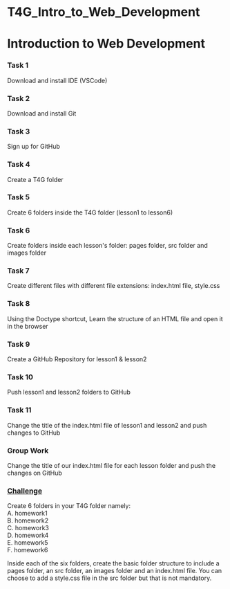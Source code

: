 ﻿# T4G_Intro_to_Web_Development

<body>
    <h1>Introduction to Web Development</h1>
    <div class="tasks">
      <h3>Task 1</h3>
      <p>Download and install IDE (VSCode)</p>
      <h3>Task 2</h3>
      <p>Download and install Git</p>
      <h3>Task 3</h3>
      <p>Sign up for GitHub</p>
      <h3>Task 4</h3>
      <p>Create a T4G folder</p>
      <h3>Task 5</h3>
      <p>Create 6 folders inside the T4G folder (lesson1 to lesson6)</p>
      <h3>Task 6</h3>
      <p> Create folders inside each lesson's folder: pages folder, src folder and images folder</p>
      <h3>Task 7</h3>
      <p>Create different files with different file extensions: index.html file, style.css</p>
      <h3>Task 8</h3>
      <p>Using the Doctype shortcut, Learn the structure of an HTML file and open it in the browser</p>
      <h3>Task 9</h3>
      <p>Create a GitHub Repository for lesson1 & lesson2</p>
      <h3>Task 10</h3>
      <p>Push lesson1 and lesson2 folders to GitHub</p>
      <h3>Task 11</h3>
      <p>Change the title of the index.html file of lesson1 and lesson2 and push changes to GitHub</p>
      <h3>Group Work </h3>
      <p>Change the title of our index.html file for each lesson folder and push the changes on GitHub</p>
      <div id="challenge">
        <h3 class="challenge"><u>Challenge</u></h3>
        <p>
          Create 6 folders in your T4G folder namely:<br />
          A. homework1<br />
          B. homework2 <br />
          C. homework3<br />
          D. homework4<br />
          E. homework5<br />
          F. homework6<br /></p>
          <p>Inside each of the six folders, create the basic folder structure to include 
            a pages folder, an src folder, an images folder and an index.html file.
            You can choose to add a style.css file in the src folder but that is not mandatory.
        </p> 
      </div>
    </div>
